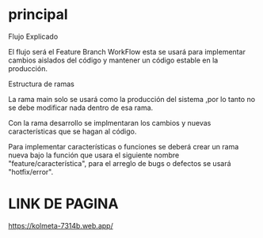 # principal

Flujo Explicado

El flujo será el Feature Branch WorkFlow esta se usará para implementar cambios aislados
del código y mantener un código estable en la producción.

Estructura de ramas

La rama main solo se usará como la producción del sistema
,por lo tanto no se debe modificar nada dentro de esa rama.

Con la rama desarrollo se implmentaran los cambios y nuevas
características que se hagan al código.

Para implementar características o funciones 
se deberá crear un rama nueva bajo la función
que usara el siguiente nombre "feature/característica",
para el arreglo de bugs o defectos se usará
"hotfix/error".


# LINK DE PAGINA
https://kolmeta-7314b.web.app/
